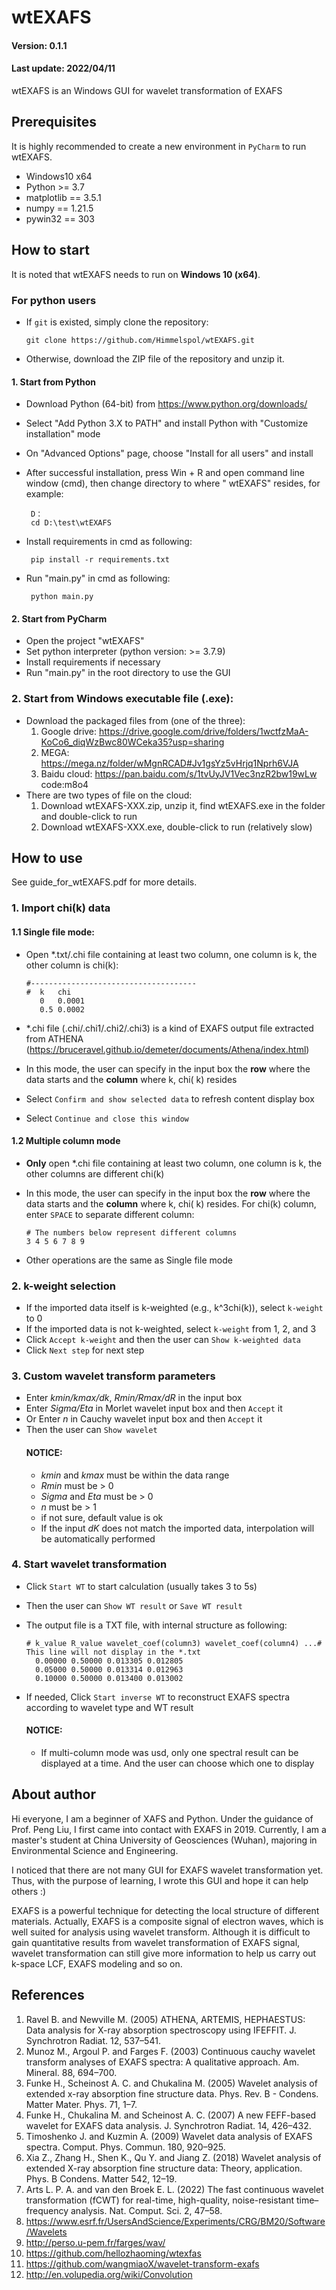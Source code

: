 # wtEXAFS

#### Version: 0.1.1

#### Last update: 2022/04/11

wtEXAFS is an Windows GUI for wavelet transformation of EXAFS

## Prerequisites

It is highly recommended to create a new environment in `PyCharm` to run wtEXAFS.

- Windows10 x64
- Python >= 3.7
- matplotlib == 3.5.1
- numpy == 1.21.5
- pywin32 == 303

## How to start

It is noted that wtEXAFS needs to run on **Windows 10 (x64)**.

### For python users

- If `git` is existed, simply clone the repository:

      git clone https://github.com/Himmelspol/wtEXAFS.git

- Otherwise, download the ZIP file of the repository and unzip it.

#### 1. Start from Python

- Download Python (64-bit) from https://www.python.org/downloads/
- Select "Add Python 3.X to PATH" and install Python with "Customize installation" mode
- On "Advanced Options" page, choose "Install for all users" and install
- After successful installation, press Win + R and open command line window (cmd), then change directory to where "
  wtEXAFS" resides, for example:

       D：
       cd D:\test\wtEXAFS

- Install requirements in cmd as following:

       pip install -r requirements.txt

- Run "main.py" in cmd as following:

       python main.py  

#### 2. Start from PyCharm

- Open the project "wtEXAFS"
- Set python interpreter (python version: >= 3.7.9)
- Install requirements if necessary
- Run "main.py" in the root directory to use the GUI

### 2. Start from Windows executable file (.exe):

- Download the packaged files from (one of the three):
  1. Google drive: https://drive.google.com/drive/folders/1wctfzMaA-KoCo6_diqWzBwc80WCeka35?usp=sharing
  2. MEGA: https://mega.nz/folder/wMgnRCAD#Jv1gsYz5vHrjq1Nprh6VJA
  3. Baidu cloud: https://pan.baidu.com/s/1tvUyJV1Vec3nzR2bw19wLw  code:m8o4
- There are two types of file on the cloud:
  1. Download wtEXAFS-XXX.zip, unzip it, find wtEXAFS.exe in the folder and double-click to run
  2. Download wtEXAFS-XXX.exe, double-click to run (relatively slow)

## How to use

See guide_for_wtEXAFS.pdf for more details.

### 1. Import chi(k) data

#### 1.1 Single file mode:

- Open *.txt/.chi file containing at least two column, one column is k, the other column is chi(k):

      #-------------------------------------
      #  k   chi 
         0   0.0001
         0.5 0.0002
- *.chi file (.chi/.chi1/.chi2/.chi3) is a kind of EXAFS output file extracted from
  ATHENA (https://bruceravel.github.io/demeter/documents/Athena/index.html)
- In this mode, the user can specify in the input box the **row** where the data starts and the **column** where k, chi(
  k) resides
- Select `Confirm and show selected data` to refresh content display box
- Select `Continue and close this window`

#### 1.2 Multiple column mode

- **Only** open *.chi file containing at least two column, one column is k, the other columns are different chi(k)
- In this mode, the user can specify in the input box the **row** where the data starts and the **column** where k, chi(
  k) resides. For chi(k) column, enter `SPACE` to separate different column:

      # The numbers below represent different columns
      3 4 5 6 7 8 9
- Other operations are the same as Single file mode

### 2. k-weight selection

- If the imported data itself is k-weighted (e.g., k^3chi(k)), select `k-weight` to 0
- If the imported data is not k-weighted, select `k-weight` from 1, 2, and 3
- Click `Accept k-weight` and then the user can `Show k-weighted data`
- Click `Next step` for next step

### 3. Custom wavelet transform parameters

- Enter _kmin/kmax/dk_, _Rmin/Rmax/dR_ in the input box
- Enter _Sigma/Eta_ in Morlet wavelet input box and then `Accept` it
- Or Enter _n_ in Cauchy wavelet input box and then `Accept` it
- Then the user can `Show wavelet`
  #### NOTICE:
    - _kmin_ and _kmax_ must be within the data range
    - _Rmin_ must be > 0
    - _Sigma_ and _Eta_ must be > 0
    - _n_ must be > 1
    - if not sure, default value is ok
    - If the input _dK_ does not match the imported data, interpolation will be automatically performed

### 4. Start wavelet transformation

- Click `Start WT` to start calculation (usually takes 3 to 5s)
- Then the user can `Show WT result` or `Save WT result`
- The output file is a TXT file, with internal structure as following:

      # k_value R_value wavelet_coef(column3) wavelet_coef(column4) ...# This line will not display in the *.txt
        0.00000 0.50000 0.013305 0.012805
        0.05000 0.50000 0.013314 0.012963
        0.10000 0.50000 0.013400 0.013002

- If needed, Click `Start inverse WT` to reconstruct EXAFS spectra according to wavelet type and WT result
  #### NOTICE:
    - If multi-column mode was usd, only one spectral result can be displayed at a time. And the user can choose which
      one to display

## About author

Hi everyone, I am a beginner of XAFS and Python. Under the guidance of Prof. Peng Liu, I first came into contact with
EXAFS in 2019. Currently, I am a master's student at China University of Geosciences (Wuhan), majoring in Environmental
Science and Engineering.

I noticed that there are not many GUI for EXAFS wavelet transformation yet. Thus, with the purpose of learning, I wrote
this GUI and hope it can help others :)

EXAFS is a powerful technique for detecting the local structure of different materials. Actually, EXAFS is a composite
signal of electron waves, which is well suited for analysis using wavelet transform. Although it is difficult to gain
quantitative results from wavelet transformation of EXAFS signal, wavelet transformation can still give more information
to help us carry out k-space LCF, EXAFS modeling and so on.

## References

1. Ravel B. and Newville M. (2005) ATHENA, ARTEMIS, HEPHAESTUS: Data analysis for X-ray absorption spectroscopy using
   IFEFFIT. J. Synchrotron Radiat. 12, 537–541.
2. Munoz M., Argoul P. and Farges F. (2003) Continuous cauchy wavelet transform analyses of EXAFS spectra: A qualitative
   approach. Am. Mineral. 88, 694–700.
3. Funke H., Scheinost A. C. and Chukalina M. (2005) Wavelet analysis of extended x-ray absorption fine structure data.
   Phys. Rev. B - Condens. Matter Mater. Phys. 71, 1–7.
4. Funke H., Chukalina M. and Scheinost A. C. (2007) A new FEFF-based wavelet for EXAFS data analysis. J. Synchrotron
   Radiat. 14, 426–432.
5. Timoshenko J. and Kuzmin A. (2009) Wavelet data analysis of EXAFS spectra. Comput. Phys. Commun. 180, 920–925.
6. Xia Z., Zhang H., Shen K., Qu Y. and Jiang Z. (2018) Wavelet analysis of extended X-ray absorption fine structure
   data: Theory, application. Phys. B Condens. Matter 542, 12–19.
7. Arts L. P. A. and van den Broek E. L. (2022) The fast continuous wavelet transformation (fCWT) for real-time,
   high-quality, noise-resistant time–frequency analysis. Nat. Comput. Sci. 2, 47–58.
8. https://www.esrf.fr/UsersAndScience/Experiments/CRG/BM20/Software/Wavelets
9. http://perso.u-pem.fr/farges/wav/
10. https://github.com/hellozhaoming/wtexfas
11. https://github.com/wangmiaoX/wavelet-transform-exafs
12. http://en.volupedia.org/wiki/Convolution


